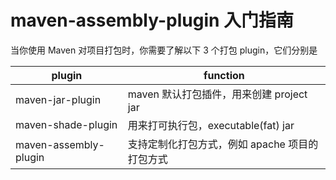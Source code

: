 # maven-assembly-plugin 入门指南

当你使用 Maven 对项目打包时，你需要了解以下 3 个打包 plugin，它们分别是

| plugin                | function                                       |
| --------------------- | ---------------------------------------------- |
| maven-jar-plugin      | maven 默认打包插件，用来创建 project jar       |
| maven-shade-plugin    | 用来打可执行包，executable(fat) jar            |
| maven-assembly-plugin | 支持定制化打包方式，例如 apache 项目的打包方式 |